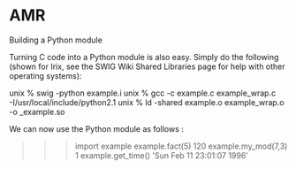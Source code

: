 # AMR

Building a Python module

Turning C code into a Python module is also easy. Simply do the following (shown for Irix, see the SWIG Wiki Shared Libraries page for help with other operating systems):
 
 unix % swig -python example.i
 unix % gcc -c example.c example_wrap.c \
        -I/usr/local/include/python2.1
 unix % ld -shared example.o example_wrap.o -o _example.so 
 
We can now use the Python module as follows :
 >>> import example
 >>> example.fact(5)
 120
 >>> example.my_mod(7,3)
 1
 >>> example.get_time()
 'Sun Feb 11 23:01:07 1996'
 >>>
 
